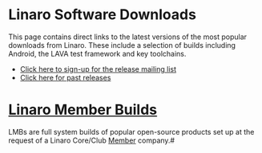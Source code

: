 # Linaro Software Downloads

This page contains direct links to the latest versions of the most popular downloads from Linaro. These include a selection of builds including Android, the LAVA test framework and key toolchains.

* [Click here to sign-up for the release mailing list](https://lists.linaro.org/mailman/listinfo/linaro-release)
* [Click here for past releases](http://www.linaro.org/downloads/historic/)

# [Linaro Member Builds](https://support.linaro.org/home#BB-lmb)
LMBs are full system builds of popular open-source products set up at the request of a Linaro Core/Club [Member](https://www.linaro.org/members/) company.#

